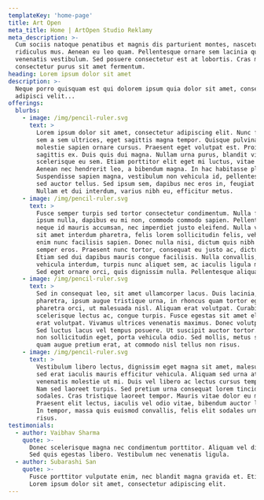 ```yaml
---
templateKey: 'home-page'
title: Art Open
meta_title: Home | ArtOpen Studio Reklamy
meta_description: >-
  Cum sociis natoque penatibus et magnis dis parturient montes, nascetur
  ridiculus mus. Aenean eu leo quam. Pellentesque ornare sem lacinia quam
  venenatis vestibulum. Sed posuere consectetur est at lobortis. Cras mattis
  consectetur purus sit amet fermentum.
heading: Lorem ipsum dolor sit amet
description: >-
  Neque porro quisquam est qui dolorem ipsum quia dolor sit amet, consectetur,
  adipisci velit...
offerings:
  blurbs:
    - image: /img/pencil-ruler.svg
      text: >
        Lorem ipsum dolor sit amet, consectetur adipiscing elit. Nunc finibus
        sem a sem ultrices, eget sagittis magna tempor. Quisque pulvinar lorem
        molestie sapien ornare cursus. Praesent eget volutpat est. Proin at
        sagittis ex. Duis quis dui magna. Nullam urna purus, blandit vitae tincidunt ut,
        scelerisque eu sem. Etiam porttitor elit eget mi luctus, vitae blandit enim pretium.
        Aenean nec hendrerit leo, a bibendum magna. In hac habitasse platea dictumst.
        Suspendisse sapien magna, vestibulum non vehicula id, pellentesque in ante. Nullam
        sed auctor tellus. Sed ipsum sem, dapibus nec eros in, feugiat sagittis mi.
        Nullam et dui interdum, varius nibh eu, efficitur metus.
    - image: /img/pencil-ruler.svg
      text: >
        Fusce semper turpis sed tortor consectetur condimentum. Nulla facilisi. Nam
        ipsum nulla, dapibus eu mi non, commodo commodo sapien. Pellentesque luctus
        neque id mauris accumsan, nec imperdiet justo eleifend. Nulla viverra, ipsum
        sit amet interdum pharetra, felis lorem sollicitudin felis, vehicula finibus
        enim nunc facilisis sapien. Donec nulla nisi, dictum quis nibh et, euismod
        semper eros. Praesent nunc tortor, consequat eu justo ac, dictum viverra enim.
        Etiam sed dui dapibus mauris congue facilisis. Nulla convallis, lectus vel
        vehicula interdum, turpis nunc aliquet sem, ac iaculis ligula mauris id tortor.
        Sed eget ornare orci, quis dignissim nulla. Pellentesque aliquam consectetur congue.
    - image: /img/pencil-ruler.svg
      text: >
        Sed in consequat leo, sit amet ullamcorper lacus. Duis lacinia, metus vitae sollicitudin
        pharetra, ipsum augue tristique urna, in rhoncus quam tortor eget sem. Maecenas eu
        pharetra orci, ut malesuada nisl. Aliquam erat volutpat. Curabitur egestas eros tincidunt,
        scelerisque lectus ac, congue turpis. Fusce egestas sit amet elit et fringilla. Aliquam
        erat volutpat. Vivamus ultrices venenatis maximus. Donec volutpat vitae quam at fringilla.
        Sed luctus lacus vel tempus posuere. Ut suscipit auctor tortor. Phasellus leo dui, elementum
        non sollicitudin eget, porta vehicula odio. Sed mollis, metus sit amet porttitor vehicula,
        quam augue pretium erat, at commodo nisl tellus non risus.
    - image: /img/pencil-ruler.svg
      text: >
        Vestibulum libero lectus, dignissim eget magna sit amet, malesuada tincidunt mi. Vivamus
        sed erat iaculis mauris efficitur vehicula. Aliquam sed urna at tellus ullamcorper
        venenatis molestie ut mi. Duis vel libero ac lectus cursus tempus. Nullam in dictum felis.
        Nam sed laoreet turpis. Sed pretium urna consequat lorem tincidunt, ac scelerisque nisi
        sodales. Cras tristique laoreet tempor. Mauris vitae dolor eu mauris malesuada cursus.
        Praesent elit lectus, iaculis vel odio vitae, bibendum auctor lacus. Suspendisse potenti.
        In tempor, massa quis euismod convallis, felis elit sodales urna, at aliquet mi elit auctor
        risus.
testimonials:
  - author: Vaibhav Sharma
    quote: >-
      Donec scelerisque magna nec condimentum porttitor. Aliquam vel diam sed diam luctus pretium.
      Sed quis egestas libero. Vestibulum nec venenatis ligula.
  - author: Subarashi San
    quote: >-
      Fusce porttitor vulputate enim, nec blandit magna gravida et. Etiam et dignissim ligula.
      Lorem ipsum dolor sit amet, consectetur adipiscing elit.
---
```

